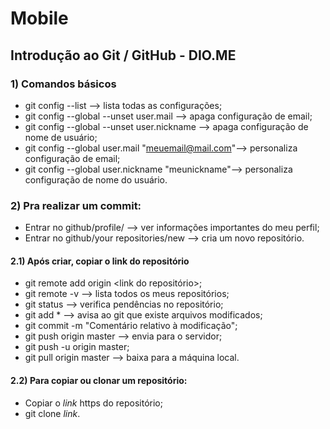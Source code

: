 # Mobile
## Introdução ao Git / GitHub - DIO.ME

### 1) Comandos básicos
* git config --list  --> lista todas as configurações;
* git config --global --unset user.mail --> apaga configuração de email;
* git config --global --unset user.nickname --> apaga configuração de nome de usuário;
* git config --global user.mail "meuemail@mail.com"--> personaliza configuração de email;
* git config --global user.nickname "meunickname"--> personaliza configuração de nome do usuário.

### 2) Pra realizar um commit:
* Entrar no github/profile/ --> ver informações importantes do meu perfil;
* Entrar no github/your repositories/new --> cria um novo repositório.
 
#### 2.1) Após criar, copiar o link do repositório
* git remote add origin <link do repositório>;
* git remote -v --> lista todos os meus repositórios;
* git status  --> verifica pendências no repositório;
* git add * --> avisa ao git que existe arquivos modificados;
* git commit -m "Comentário relativo à modificação";
* git push origin master --> envia para o servidor;
* git push -u origin master;
* git pull origin master --> baixa para a máquina local.
 
 
#### 2.2) Para copiar ou clonar um repositório:
* Copiar o *link* https do repositório;
* git clone *link*.

